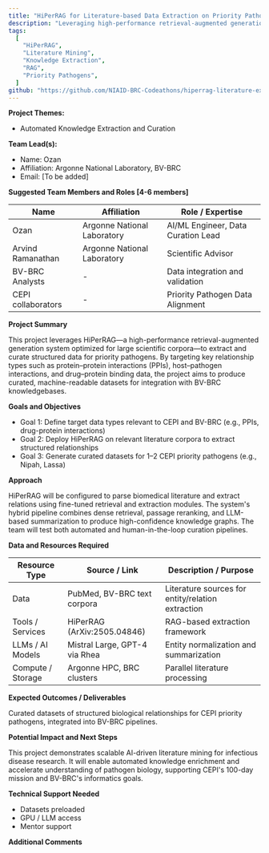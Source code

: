```yaml
---
title: "HiPerRAG for Literature-based Data Extraction on Priority Pathogens"
description: "Leveraging high-performance retrieval-augmented generation to extract and curate structured biological data for CEPI priority pathogens from scientific literature"
tags:
  [
    "HiPerRAG",
    "Literature Mining",
    "Knowledge Extraction",
    "RAG",
    "Priority Pathogens",
  ]
github: "https://github.com/NIAID-BRC-Codeathons/hiperrag-literature-extraction"
---
```


**Project Themes:**

- Automated Knowledge Extraction and Curation

**Team Lead(s):**

- Name: Ozan
- Affiliation: Argonne National Laboratory, BV-BRC
- Email: [To be added]

**Suggested Team Members and Roles \[4-6 members\]**

| Name               | Affiliation                 | Role / Expertise                   |
| ------------------ | --------------------------- | ---------------------------------- |
| Ozan               | Argonne National Laboratory | AI/ML Engineer, Data Curation Lead |
| Arvind Ramanathan  | Argonne National Laboratory | Scientific Advisor                 |
| BV-BRC Analysts    | -                           | Data integration and validation    |
| CEPI collaborators | -                           | Priority Pathogen Data Alignment   |

**Project Summary**

This project leverages HiPerRAG—a high-performance retrieval-augmented generation system optimized for large scientific corpora—to extract and curate structured data for priority pathogens. By targeting key relationship types such as protein–protein interactions (PPIs), host–pathogen interactions, and drug–protein binding data, the project aims to produce curated, machine-readable datasets for integration with BV-BRC knowledgebases.

**Goals and Objectives**

- Goal 1: Define target data types relevant to CEPI and BV-BRC (e.g., PPIs, drug-protein interactions)
- Goal 2: Deploy HiPerRAG on relevant literature corpora to extract structured relationships
- Goal 3: Generate curated datasets for 1–2 CEPI priority pathogens (e.g., Nipah, Lassa)

**Approach**

HiPerRAG will be configured to parse biomedical literature and extract relations using fine-tuned retrieval and extraction modules. The system's hybrid pipeline combines dense retrieval, passage reranking, and LLM-based summarization to produce high-confidence knowledge graphs. The team will test both automated and human-in-the-loop curation pipelines.

**Data and Resources Required**

| Resource Type     | Source / Link                 | Description / Purpose                             |
| ----------------- | ----------------------------- | ------------------------------------------------- |
| Data              | PubMed, BV-BRC text corpora   | Literature sources for entity/relation extraction |
| Tools / Services  | HiPerRAG (ArXiv:2505.04846)   | RAG-based extraction framework                    |
| LLMs / AI Models  | Mistral Large, GPT-4 via Rhea | Entity normalization and summarization            |
| Compute / Storage | Argonne HPC, BRC clusters     | Parallel literature processing                    |

**Expected Outcomes / Deliverables**

Curated datasets of structured biological relationships for CEPI priority pathogens, integrated into BV-BRC pipelines.

**Potential Impact and Next Steps**

This project demonstrates scalable AI-driven literature mining for infectious disease research. It will enable automated knowledge enrichment and accelerate understanding of pathogen biology, supporting CEPI's 100-day mission and BV-BRC's informatics goals.

**Technical Support Needed**

- Datasets preloaded
- GPU / LLM access
- Mentor support

**Additional Comments**
